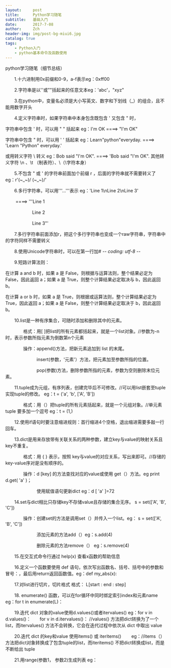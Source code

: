 ```yaml
---
layout:     post
title:      Python学习随笔
subtitle:   基础入门
date:       2017-7-08
author:     Zch
header-img: img/post-bg-miui6.jpg
catalog: true
tags:
    - Python入门
	- python基本命令及函数使用
---
```

python学习随笔（细节总结）

　　1.十六进制用0x前缀和0-9，a-f表示eg：0xff00

　　2.字符串是以''或""括起来的任意文本eg：'abc'，"xyz"

　　3.在python中，变量名必须是大小写英文、数字和下划线（_）的组合，且不能用数字开头

　　4.定义字符串时，如果字符串中本身包含既包含  '  又包含  "  时，

字符串中包含  ' 时，可以用 " " 括起来  eg：I'm OK  ====>  "I'm OK"

字符串中包含 " 时，可以用 ' ' 括起来  eg：Learn"python"everyday.  ====>    'Learn "Python" everyday.'

或用转义字符   \  转义 eg：Bob said "I'm OK". ====>  'Bob said \"I\'m OK\". 其他转义字符  \n 、\t （制表符）、\\（\字符本身）

　　5.不包含 " 或 ' 的字符串前面加个前缀 r ，后面的字符串就不需要转义了  eg：r'\(~_~)/ \(~_~)/'

　　6.多行字符串，可以用'''...'''表示 eg：'Line 1\nLine 2\nLine 3'

　　 ====> '''Line 1

　　　　　　Line 2

　　　　　　Line 3"'

　　7.多行字符串前面添加r，把这个多行字符串也变成一个raw字符串，字符串中的字符同样不需要转义

　　8.使用Unicode字符串时，可以在第一行加# -*- coding: utf-8 -*-

　　9.短路计算法则：

在计算 a and b 时，如果 a 是 False，则根据与运算法则，整个结果必定为 False，因此返回 a；如果 a 是 True，则整个计算结果必定取决与 b，因此返回 b。

在计算 a or b 时，如果 a 是 True，则根据或运算法则，整个计算结果必定为 True，因此返回 a；如果 a 是 False，则整个计算结果必定取决于 b，因此返回 b。

　　10.list是一种有序集合，可随时添加和删除其中的元素。

　　　　格式：用[ ]把list的所有元素都括起来，就是一个list对象。//参数为-n时，表示参数所指元素为倒数第n个元素

　　　　操作：append()方法，把新元素追加到 list 的末尾。

　　　　　　　insert(参数，'元素'）方法，把元素加至参数所指的位置。

　　　　　　　pop(参数)方法，删除参数所指的元素，参数为空则删除末位元素。

　　11.tuple成为元组，有序列表，创建完毕后不可修改。//可以用list嵌套至tuple实现tuple的修改。 eg：t = ('a', 'b', ['A', 'B'])

　　　　格式：用（）把tuple的所有元素括起来，就是一个元组对象。//单元素 tuple 要多加一个逗号 eg：t = (1,)

　　12.使用if语句时要注意缩进规则：首行缩进4个空格，退出缩进需要多敲一行回车。

　　13.dict是用来存放带有关联关系的两种参数，建立key与value的映射关系且key不重复。

　　　　格式：用 { } 表示，按照 key与value的对应关系，写出来即可。//存储的key-value序对是没有顺序的。

　　　　操作：d [key] 的方法查找对应的value或使用 get（）方法。eg print d.get( 'a' )；

　　　　　　　使用赋值语句更新dict  eg：d [ 'a' ]=72

　　14.set与dict相比只存储key不存储value且存储的集合无序。 s = set(['A', 'B', 'C'])

　　　　操作：创建set的方法是调用set（）并传入一个list。eg： s = set(['A', 'B', 'C'])

　　　　　　　添加元素的方法add（）eg：s.add(4)

　　　　　　　删除元素的方法remove（） eg：s.remove(4)

　　15.在交互式命令行通过 help(x) 查看x函数的帮助信息

　　16.定义一个函数要使用 def 语句，依次写出函数名、括号、括号中的参数和冒号：，最后用return返回函数值。eg：def my_abs(x):

　　17.对list进行切片，切片格式  格式：  L[start : end : step]

　　18. enumerate() 函数，可以在for循环中同时绑定索引index和元素name  eg：for t in enumerate(L)：

　　19.迭代 dict 对象的value使用d.values()或者itervalues()    eg：for v in d.values()：　　for v in d.itervalues()：   //values() 方法把dict转换为了一个list，而itervalues() 方法不会转换，它会在迭代过程中依次从 dict 中取出 value

　　20.迭代 dict 的key和value 使用items() 或 iteritems() 　　eg：//items（）方法把dict对象转换成了包含tuple的list，而iteritems() 不把dict转换成list，而是不断给出 tuple

　　21.用range(参数1， 参数2)生成列表  eg：

　

 

 

 